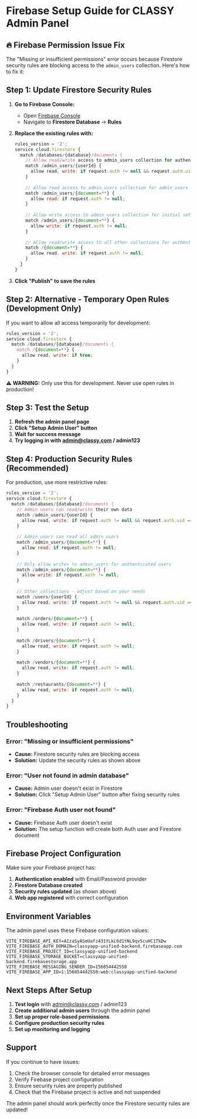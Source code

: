 # Firebase Setup Guide for CLASSY Admin Panel

## 🔥 **Firebase Permission Issue Fix**

The "Missing or insufficient permissions" error occurs because Firestore security rules are blocking access to the `admin_users` collection. Here's how to fix it:

## **Step 1: Update Firestore Security Rules**

1. **Go to Firebase Console:**
   - Open [Firebase Console](https://console.firebase.google.com/project/classyapp-unified-backend/firestore/rules)
   - Navigate to **Firestore Database** → **Rules**

2. **Replace the existing rules with:**
   ```javascript
   rules_version = '2';
   service cloud.firestore {
     match /databases/{database}/documents {
       // Allow read/write access to admin_users collection for authenticated users
       match /admin_users/{userId} {
         allow read, write: if request.auth != null && request.auth.uid == userId;
       }
       
       // Allow read access to admin_users collection for admin users
       match /admin_users/{document=**} {
         allow read: if request.auth != null;
       }
       
       // Allow write access to admin_users collection for initial setup
       match /admin_users/{document=**} {
         allow write: if request.auth != null;
       }
       
       // Allow read/write access to all other collections for authenticated users
       match /{document=**} {
         allow read, write: if request.auth != null;
       }
     }
   }
   ```

3. **Click "Publish" to save the rules**

## **Step 2: Alternative - Temporary Open Rules (Development Only)**

If you want to allow all access temporarily for development:

```javascript
rules_version = '2';
service cloud.firestore {
  match /databases/{database}/documents {
    match /{document=**} {
      allow read, write: if true;
    }
  }
}
```

⚠️ **WARNING:** Only use this for development. Never use open rules in production!

## **Step 3: Test the Setup**

1. **Refresh the admin panel page**
2. **Click "Setup Admin User" button**
3. **Wait for success message**
4. **Try logging in with admin@classy.com / admin123**

## **Step 4: Production Security Rules (Recommended)**

For production, use more restrictive rules:

```javascript
rules_version = '2';
service cloud.firestore {
  match /databases/{database}/documents {
    // Admin users can read/write their own data
    match /admin_users/{userId} {
      allow read, write: if request.auth != null && request.auth.uid == userId;
    }
    
    // Admin users can read all admin users
    match /admin_users/{document=**} {
      allow read: if request.auth != null;
    }
    
    // Only allow writes to admin_users for authenticated users
    match /admin_users/{document=**} {
      allow write: if request.auth != null;
    }
    
    // Other collections - adjust based on your needs
    match /users/{userId} {
      allow read, write: if request.auth != null && request.auth.uid == userId;
    }
    
    match /orders/{document=**} {
      allow read, write: if request.auth != null;
    }
    
    match /drivers/{document=**} {
      allow read, write: if request.auth != null;
    }
    
    match /vendors/{document=**} {
      allow read, write: if request.auth != null;
    }
    
    match /restaurants/{document=**} {
      allow read, write: if request.auth != null;
    }
  }
}
```

## **Troubleshooting**

### **Error: "Missing or insufficient permissions"**
- **Cause:** Firestore security rules are blocking access
- **Solution:** Update the security rules as shown above

### **Error: "User not found in admin database"**
- **Cause:** Admin user doesn't exist in Firestore
- **Solution:** Click "Setup Admin User" button after fixing security rules

### **Error: "Firebase Auth user not found"**
- **Cause:** Firebase Auth user doesn't exist
- **Solution:** The setup function will create both Auth user and Firestore document

## **Firebase Project Configuration**

Make sure your Firebase project has:

1. **Authentication enabled** with Email/Password provider
2. **Firestore Database created**
3. **Security rules updated** (as shown above)
4. **Web app registered** with correct configuration

## **Environment Variables**

The admin panel uses these Firebase configuration values:

```env
VITE_FIREBASE_API_KEY=AIzaSyASmUafz431YLkL6d1tNL9qv5cuHC1TkDw
VITE_FIREBASE_AUTH_DOMAIN=classyapp-unified-backend.firebaseapp.com
VITE_FIREBASE_PROJECT_ID=classyapp-unified-backend
VITE_FIREBASE_STORAGE_BUCKET=classyapp-unified-backend.firebasestorage.app
VITE_FIREBASE_MESSAGING_SENDER_ID=156854442550
VITE_FIREBASE_APP_ID=1:156854442550:web:classyapp-unified-backend
```

## **Next Steps After Setup**

1. **Test login** with admin@classy.com / admin123
2. **Create additional admin users** through the admin panel
3. **Set up proper role-based permissions**
4. **Configure production security rules**
5. **Set up monitoring and logging**

## **Support**

If you continue to have issues:

1. Check the browser console for detailed error messages
2. Verify Firebase project configuration
3. Ensure security rules are properly published
4. Check that the Firebase project is active and not suspended

The admin panel should work perfectly once the Firestore security rules are updated!
